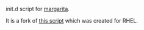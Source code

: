 init.d script for [margarita](https://github.com/jessepeterson/margarita).

It is a fork of [this script](https://github.com/Ginja/Admin_Scripts/blob/master/margarita) which was created for RHEL.
